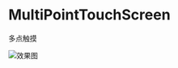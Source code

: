 # MultiPointTouchScreen
多点触摸

![效果图](https://github.com/wjh8914320/MultiPointTouchScreen/blob/master/movie.gif)
